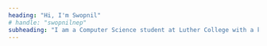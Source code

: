```yaml
---
heading: "Hi, I'm Swopnil"
# handle: "swopnilnep"
subheading: "I am a Computer Science student at Luther College with a knack for security, entrepreneurship and privacy on the web."
---
```

